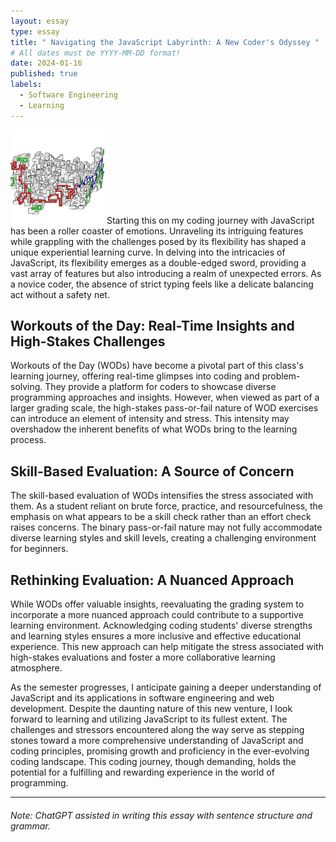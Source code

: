 ```yaml
---
layout: essay
type: essay
title: " Navigating the JavaScript Labyrinth: A New Coder's Odyssey "
# All dates must be YYYY-MM-DD format!
date: 2024-01-16
published: true
labels:
  - Software Engineering
  - Learning
---
```


<img width="150px" class="rounded float-start pe-4" src="../img/codingmaze.jpg">
Starting this on my coding journey with JavaScript has been a roller coaster of emotions. Unraveling its intriguing features while grappling with the challenges posed by its flexibility has shaped a unique experiential learning curve. In delving into the intricacies of JavaScript, its flexibility emerges as a double-edged sword, providing a vast array of features but also introducing a realm of unexpected errors. As a novice coder, the absence of strict typing feels like a delicate balancing act without a safety net.

## Workouts of the Day: Real-Time Insights and High-Stakes Challenges
Workouts of the Day (WODs) have become a pivotal part of this class's learning journey, offering real-time glimpses into coding and problem-solving. They provide a platform for coders to showcase diverse programming approaches and insights. However, when viewed as part of a larger grading scale, the high-stakes pass-or-fail nature of WOD exercises can introduce an element of intensity and stress. This intensity may overshadow the inherent benefits of what WODs bring to the learning process.

## Skill-Based Evaluation: A Source of Concern
The skill-based evaluation of WODs intensifies the stress associated with them. As a student reliant on brute force, practice, and resourcefulness, the emphasis on what appears to be a skill check rather than an effort check raises concerns. The binary pass-or-fail nature may not fully accommodate diverse learning styles and skill levels, creating a challenging environment for beginners.

## Rethinking Evaluation: A Nuanced Approach
While WODs offer valuable insights, reevaluating the grading system to incorporate a more nuanced approach could contribute to a supportive learning environment. Acknowledging coding students' diverse strengths and learning styles ensures a more inclusive and effective educational experience. This new approach can help mitigate the stress associated with high-stakes evaluations and foster a more collaborative learning atmosphere.

As the semester progresses, I anticipate gaining a deeper understanding of JavaScript and its applications in software engineering and web development. Despite the daunting nature of this new venture, I look forward to learning and utilizing JavaScript to its fullest extent. The challenges and stressors encountered along the way serve as stepping stones toward a more comprehensive understanding of JavaScript and coding principles, promising growth and proficiency in the ever-evolving coding landscape. This coding journey, though demanding, holds the potential for a fulfilling and rewarding experience in the world of programming.

<hr>

###### Note: ChatGPT assisted in writing this essay with sentence structure and grammar.
